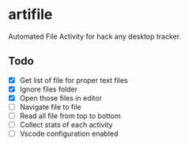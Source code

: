 # artifile

Automated File Activity for hack any desktop tracker.

## Todo

- [x] Get list of file for proper text files
- [x] Ignore files folder
- [x] Open those files in editor
- [ ] Navigate file to file
- [ ] Read all file from top to bottom
- [ ] Collect stats of each activity
- [ ] Vscode configuration enabled
